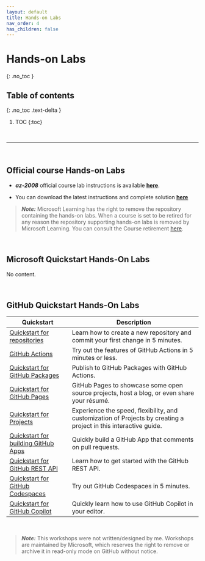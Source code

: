 ```yaml
---
layout: default
title: Hands-on Labs
nav_order: 4
has_children: false
---
```


# Hands-on Labs
{: .no_toc }


## Table of contents
{: .no_toc .text-delta }

1. TOC
{:toc}

<br/>

---

<br/>


## Official course Hands-on Labs

* ***az-2008*** official course lab instructions is available [**here**](https://microsoftlearning.github.io/AZ-2008_DevOps_Foundations_Core_Principles_Practices/).

* You can download the latest instructions and complete solution [**here**](https://github.com/MicrosoftLearning/AZ-2008_DevOps_Foundations_Core_Principles_Practices)

> ***Note:*** Microsoft Learning has the right to remove the repository containing the hands-on labs. When a course is set to be retired for any reason the repository supporting hands-on labs is removed by Microsoft Learning. You can consult the Course retirement [here](https://learn.microsoft.com/en-us/credentials/certifications/retired-courses).

<br/>

## Microsoft Quickstart Hands-On Labs


No content.

<!-- 

| Quickstart | Description | 
| --- | --- | 

-->

<br/>

## GitHub Quickstart Hands-On Labs

| Quickstart | Description | 
| --- | --- | 
| [Quickstart for repositories](https://docs.github.com/en/repositories/creating-and-managing-repositories/quickstart-for-repositories) | Learn how to create a new repository and commit your first change in 5 minutes. |
| [GitHub Actions](https://docs.github.com/en/actions/quickstart) | Try out the features of GitHub Actions in 5 minutes or less. |
| [Quickstart for GitHub Packages](https://docs.github.com/en/packages/quickstart) | Publish to GitHub Packages with GitHub Actions. |
| [Quickstart for GitHub Pages](https://docs.github.com/en/pages/quickstart) | GitHub Pages to showcase some open source projects, host a blog, or even share your résumé. |
| [Quickstart for Projects](https://docs.github.com/en/issues/planning-and-tracking-with-projects/learning-about-projects/quickstart-for-projects) | Experience the speed, flexibility, and customization of Projects by creating a project in this interactive guide. |
| [Quickstart for building GitHub Apps](https://docs.github.com/en/apps/creating-github-apps/writing-code-for-a-github-app/quickstart) | Quickly build a GitHub App that comments on pull requests. |
| [Quickstart for GitHub REST API](https://docs.github.com/en/rest/quickstart) | Learn how to get started with the GitHub REST API. |
| [Quickstart for GitHub Codespaces](https://docs.github.com/en/codespaces/getting-started/quickstart) | Try out GitHub Codespaces in 5 minutes. |
| [Quickstart for GitHub Copilot](https://docs.github.com/en/copilot/quickstart) | Quickly learn how to use GitHub Copilot in your editor. |

<!-- <br/> -->

<!-- ### Software List for Hands-on Labs -- >

<!-- softwarelist -->

<!-- Required software to run the course and workshop hands-on labs available [**here**](./Lab-Setup.md) -->

<br/>







> ***Note:*** This workshops were not written/designed by me. Workshops are maintained by Microsoft, which reserves the right to remove or archive it in read-only mode on GitHub without notice.
